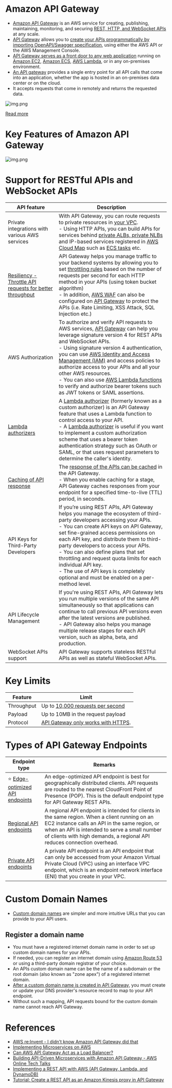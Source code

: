 # Amazon API Gateway
- [Amazon API Gateway](https://docs.aws.amazon.com/apigateway/latest/developerguide/welcome.html) is an AWS service for creating, publishing, maintaining, monitoring, and securing [REST, HTTP, and WebSocket APIs](../../../../1_HLDDesignComponents/2_APITechOptions/REST.md) at any scale.
- [API Gateway](https://docs.aws.amazon.com/apigateway/latest/developerguide/welcome.html) allows you to [create your APIs programmatically by importing OpenAPI/Swagger specification](../../../../1_HLDDesignComponents/2_APITechOptions/API_Documentation/Swagger/OpenAPISpec.md), using either the AWS API or the AWS Management Console. 
- [API Gateway serves as a front door to any web application](https://aws.amazon.com/api-gateway/features/) running on [Amazon EC2](../../../3_ComputeServices/AmazonEC2), [Amazon ECS](../../../4_ContainerOrchestrationServices/AmazonECS), [AWS Lambda](../../../3_ComputeServices/AWSLambda/Readme.md), or in any on-premises environment. 
- [An API gateway](https://aws.amazon.com/premiumsupport/knowledge-center/api-gateway-cloudfront-distribution/) provides a single entry point for all API calls that come into an application, whether the app is hosted in an on-premises data center or on the cloud. 
- It accepts requests that come in remotely and returns the requested data.

![img.png](../../../../3_HLDDesignProblemsUC/AWS_DesignScalableSystemWithRDMS/DesignScalableSystemWithRelationalDBOnAWS.drawio.png)

[Read more](../../../../3_HLDDesignProblemsUC/AWS_DesignScalableSystemWithRDMS/Readme.md)

# Key Features of Amazon API Gateway

![img.png](assets/AmazonAPIGateway_Features.drawio.png)

# Support for RESTful APIs and WebSocket APIs

| API feature                                                                                                                                                  | Description                                                                                                                                                                                                                                                                                                                                                                                                                                                                                                                                                                                                                               |
|--------------------------------------------------------------------------------------------------------------------------------------------------------------|-------------------------------------------------------------------------------------------------------------------------------------------------------------------------------------------------------------------------------------------------------------------------------------------------------------------------------------------------------------------------------------------------------------------------------------------------------------------------------------------------------------------------------------------------------------------------------------------------------------------------------------------|
| Private integrations with various AWS services                                                                                                               | With API Gateway, you can route requests to private resources in [your VPC](../../3_NetworkFoundationsVPC/Readme.md).<br/>- Using HTTP APIs, you can build APIs for services behind [private ALBs, private NLBs](../ElasticLoadBalancer/Readme.md) and IP-based services registered in [AWS Cloud Map](../AWSCloudMap.md) such as [ECS tasks](../../../4_ContainerOrchestrationServices/AmazonECS/Readme.md) etc.                                                                                                                                                                                                                         |
| [Resiliency - Throttle API requests for better throughput](https://docs.aws.amazon.com/apigateway/latest/developerguide/api-gateway-request-throttling.html) | API Gateway helps you manage traffic to your backend systems by allowing you to set [throttling rules](https://docs.aws.amazon.com/apigateway/latest/developerguide/api-gateway-request-throttling.html) based on the number of requests per second for each HTTP method in your APIs (using token bucket algorithm)<br/>- In addition, [AWS WAF](../../../2c_SecurityServices/2_InfraProtectionServices/AWSWAF.md) can also be configured on [API Gateway](https://docs.aws.amazon.com/apigateway/latest/developerguide/apigateway-control-access-aws-waf.html) to protect the APIs (i.e. Rate Limiting, XSS Attack, SQL Injection etc.) |
| AWS Authorization                                                                                                                                            | To authorize and verify API requests to AWS services, [API Gateway]() can help you leverage signature version 4 for REST APIs and WebSocket APIs.<br/>- Using signature version 4 authentication, you can use [AWS Identity and Access Management (IAM)](../../../2a_IdentityServices/AWSIAM/Readme.md) and access policies to authorize access to your APIs and all your other AWS resources.<br/>- You can also use [AWS Lambda functions](../../../3_ComputeServices/AWSLambda/Readme.md) to verify and authorize bearer tokens such as JWT tokens or SAML assertions.                                                                 |
| [Lambda authorizers](https://docs.aws.amazon.com/apigateway/latest/developerguide/apigateway-use-lambda-authorizer.html)                                     | A [Lambda authorizer](https://docs.aws.amazon.com/apigateway/latest/developerguide/apigateway-use-lambda-authorizer.html) (formerly known as a custom authorizer) is an API Gateway feature that uses a Lambda function to control access to your API. <br/>- A [Lambda authorizer](https://docs.aws.amazon.com/apigateway/latest/developerguide/apigateway-use-lambda-authorizer.html) is useful if you want to implement a custom authorization scheme that uses a bearer token authentication strategy such as OAuth or SAML, or that uses request parameters to determine the caller's identity.                                      |
| [Caching of API response](https://docs.aws.amazon.com/apigateway/latest/developerguide/api-gateway-caching.html)                                             | The [response of the APIs can be cached](https://docs.aws.amazon.com/apigateway/latest/developerguide/api-gateway-caching.html) in the API Gateway.<br/>- When you enable caching for a stage, API Gateway caches responses from your endpoint for a specified time-to-live (TTL) period, in seconds.                                                                                                                                                                                                                                                                                                                                     |
| API Keys for Third-Party Developers                                                                                                                          | If you’re using REST APIs, API Gateway helps you manage the ecosystem of third-party developers accessing your APIs.<br/>- You can create API keys on API Gateway, set fine-grained access permissions on each API key, and distribute them to third-party developers to access your APIs.<br/>- You can also define plans that set throttling and request quota limits for each individual API key.<br/>- The use of API keys is completely optional and must be enabled on a per-method level.                                                                                                                                          |
| API Lifecycle Management                                                                                                                                     | If you're using REST APIs, API Gateway lets you run multiple versions of the same API simultaneously so that applications can continue to call previous API versions even after the latest versions are published.<br/>- API Gateway also helps you manage multiple release stages for each API version, such as alpha, beta, and production.                                                                                                                                                                                                                                                                                             |
| WebSocket APIs support                                                                                                                                       | API Gateway supports stateless RESTful APIs as well as stateful WebSocket APIs.                                                                                                                                                                                                                                                                                                                                                                                                                                                                                                                                                           |

# Key Limits

| Feature    | Limit                                                                                                                  |
|------------|------------------------------------------------------------------------------------------------------------------------|
| Throughput | Up to [10,000 requests per second](../../../../1_HLDDesignComponents/0_SystemGlossaries/Scalability/LatencyThroughput.md) |
| Payload    | Up to 10MB in the request payload                                                                                      |
| Protocol   | [API Gateway only works with HTTPS](https://docs.aws.amazon.com/apigateway/latest/developerguide/setup-http-integrations.html).                                                                                                                       |

# Types of API Gateway Endpoints

| Endpoint type                                                                                                                           | Remarks                                                                                                                                                                                                                                                                    |
|-----------------------------------------------------------------------------------------------------------------------------------------|----------------------------------------------------------------------------------------------------------------------------------------------------------------------------------------------------------------------------------------------------------------------------|
| :star: [Edge-optimized API endpoints](https://docs.aws.amazon.com/apigateway/latest/developerguide/api-gateway-api-endpoint-types.html) | An edge-optimized API endpoint is best for geographically distributed clients. API requests are routed to the nearest CloudFront Point of Presence (POP). This is the default endpoint type for API Gateway REST APIs.                                                     |
| [Regional API endpoints](https://docs.aws.amazon.com/apigateway/latest/developerguide/api-gateway-api-endpoint-types.html)              | A regional API endpoint is intended for clients in the same region. When a client running on an EC2 instance calls an API in the same region, or when an API is intended to serve a small number of clients with high demands, a regional API reduces connection overhead. |
| [Private API endpoints](https://docs.aws.amazon.com/apigateway/latest/developerguide/api-gateway-api-endpoint-types.html)               | A private API endpoint is an API endpoint that can only be accessed from your Amazon Virtual Private Cloud (VPC) using an interface VPC endpoint, which is an endpoint network interface (ENI) that you create in your VPC.                                                |

# Custom Domain Names
- [Custom domain names](https://docs.aws.amazon.com/apigateway/latest/developerguide/how-to-custom-domains.html) are simpler and more intuitive URLs that you can provide to your API users.

## Register a domain name
- You must have a registered internet domain name in order to set up custom domain names for your APIs. 
- If needed, you can register an internet domain using [Amazon Route 53](../../1_EdgeNetworking/AmazonRoute53/Readme.md) or using a third-party domain registrar of your choice. 
- An APIs custom domain name can be the name of a subdomain or the root domain (also known as "zone apex") of a registered internet domain.
- [After a custom domain name is created in API Gateway](https://docs.aws.amazon.com/apigateway/latest/developerguide/how-to-custom-domains.html), you must create or update your DNS provider's resource record to map to your API endpoint. 
- Without such a mapping, API requests bound for the custom domain name cannot reach API Gateway.

# References
- [AWS re:Invent - I didn’t know Amazon API Gateway did that](https://www.youtube.com/watch?v=yfJZc3sJZ8E)
- [Implementing Microservices on AWS](https://docs.aws.amazon.com/whitepapers/latest/microservices-on-aws/microservices.html)
- [Can AWS API Gateway Act as a Load Balancer?](https://dashbird.io/blog/can-api-gateway-act-load-balancer/)
- [Building API-Driven Microservices with Amazon API Gateway - AWS Online Tech Talks](https://www.youtube.com/watch?v=xkDcBssNd1g)
- [Implementing a REST API with AWS (API Gateway, Lambda, and DynamoDB)](https://levelup.gitconnected.com/implementing-a-rest-api-with-aws-api-gateway-lambda-and-dynamodb-c62b8a1f6182)
- [Tutorial: Create a REST API as an Amazon Kinesis proxy in API Gateway](https://docs.aws.amazon.com/apigateway/latest/developerguide/integrating-api-with-aws-services-kinesis.html)